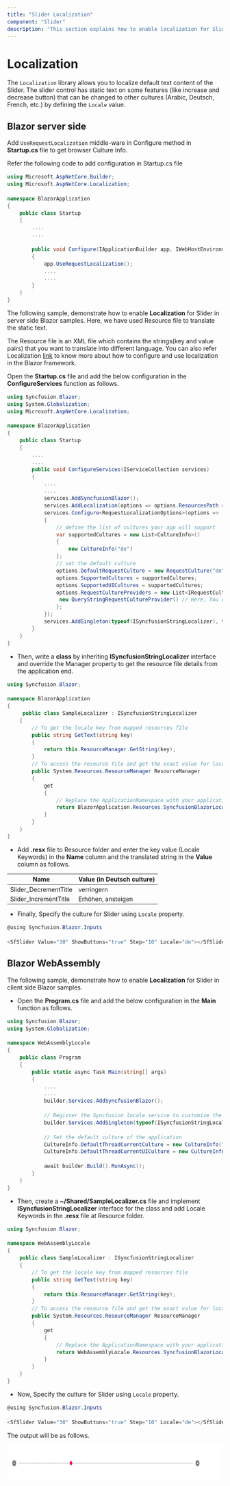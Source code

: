 ```yaml
---
title: "Slider Localization"
component: "Slider"
description: "This section explains how to enable localization for Slider on both the server and the client side of the Blazor samples."
---
```


# Localization

The `Localization` library allows you to localize default text content of the Slider. The slider control has static text on some features (like increase and decrease button) that can be changed to other cultures (Arabic, Deutsch, French, etc.) by defining the `Locale` value.

## Blazor server side

Add `UseRequestLocalization` middle-ware in Configure method in **Startup.cs** file to get browser Culture Info.

Refer the following code to add configuration in Startup.cs file

```csharp
using Microsoft.AspNetCore.Builder;
using Microsoft.AspNetCore.Localization;

namespace BlazorApplication
{
    public class Startup
    {
        ....
        ....

        public void Configure(IApplicationBuilder app, IWebHostEnvironment env)
        {
            app.UseRequestLocalization();
            ....
            ....
        }
    }
}
```

The following sample, demonstrate how to enable **Localization** for Slider in server side Blazor samples. Here, we have used Resource file to translate the static text.

The Resource file is an XML file which contains the strings(key and value pairs) that you want to translate into different language. You can also refer Localization [link](https://blazor.syncfusion.com/documentation/common/localization/) to know more about how to configure and use localization in the Blazor framework.

Open the **Startup.cs** file and add the below configuration in the **ConfigureServices** function as follows.

```csharp
using Syncfusion.Blazor;
using System.Globalization;
using Microsoft.AspNetCore.Localization;

namespace BlazorApplication
{
    public class Startup
    {
        ....
        ....
        public void ConfigureServices(IServiceCollection services)
        {
            ....
            ....
            services.AddSyncfusionBlazor();
            services.AddLocalization(options => options.ResourcesPath = "Resources");
            services.Configure<RequestLocalizationOptions>(options =>
            {
                // define the list of cultures your app will support
                var supportedCultures = new List<CultureInfo>()
                {
                    new CultureInfo("de")
                };
                // set the default culture
                options.DefaultRequestCulture = new RequestCulture("de");
                options.SupportedCultures = supportedCultures;
                options.SupportedUICultures = supportedCultures;
                options.RequestCultureProviders = new List<IRequestCultureProvider>() {
                 new QueryStringRequestCultureProvider() // Here, You can also use other localization provider
                };
            });
            services.AddSingleton(typeof(ISyncfusionStringLocalizer), typeof(SampleLocalizer));
        }
    }
}
```

* Then, write a **class** by inheriting **ISyncfusionStringLocalizer** interface and override the Manager property to get the resource file details from the application end.

```csharp
using Syncfusion.Blazor;

namespace BlazorApplication
{
     public class SampleLocalizer : ISyncfusionStringLocalizer
    {
        // To get the locale key from mapped resources file
        public string GetText(string key)
        {
            return this.ResourceManager.GetString(key);
        }
        // To access the resource file and get the exact value for locale key
        public System.Resources.ResourceManager ResourceManager
        {
            get
            {
                // Replace the ApplicationNamespace with your application name.
                return BlazorApplication.Resources.SyncfusionBlazorLocale.ResourceManager;
            }
        }
    }
}
```

* Add **.resx** file to Resource folder and enter the key value (Locale Keywords) in the **Name** column and the translated string in the **Value** column as follows.

| **Name** | **Value (in Deutsch culture)** |
| --- | --- |
| Slider_DecrementTitle | verringern |
| Slider_IncrementTitle | Erhöhen, ansteigen |

* Finally, Specify the culture for Slider using `Locale` property.

```csharp
@using Syncfusion.Blazor.Inputs

<SfSlider Value="30" ShowButtons="true" Step="10" Locale="de"></SfSlider>
```

## Blazor WebAssembly

The following sample, demonstrate how to enable **Localization** for Slider in client side Blazor samples.

* Open the **Program.cs** file and add the below configuration in the **Main** function as follows.

```csharp
using Syncfusion.Blazor;
using System.Globalization;

namespace WebAssemblyLocale
{
    public class Program
    {
        public static async Task Main(string[] args)
        {
            ....
            ....
            builder.Services.AddSyncfusionBlazor();

            // Register the Syncfusion locale service to customize the  SyncfusionBlazor component locale culture
            builder.Services.AddSingleton(typeof(ISyncfusionStringLocalizer), typeof(SampleLocalizer));

            // Set the default culture of the application
            CultureInfo.DefaultThreadCurrentCulture = new CultureInfo("de");
            CultureInfo.DefaultThreadCurrentUICulture = new CultureInfo("de");

            await builder.Build().RunAsync();
        }
    }
}
```

* Then, create a **~/Shared/SampleLocalizer.cs** file and implement **ISyncfusionStringLocalizer** interface for the class and add Locale Keywords in the **.resx** file at Resource folder.

```csharp
using Syncfusion.Blazor;

namespace WebAssemblyLocale
{
    public class SampleLocalizer : ISyncfusionStringLocalizer
    {
        // To get the locale key from mapped resources file
        public string GetText(string key)
        {
            return this.ResourceManager.GetString(key);
        }
        // To access the resource file and get the exact value for locale key
        public System.Resources.ResourceManager ResourceManager
        {
            get
            {
                // Replace the ApplicationNamespace with your application name.
                return WebAssemblyLocale.Resources.SyncfusionBlazorLocale.ResourceManager;
            }
        }
    }
}
```

* Now, Specify the culture for Slider using `Locale` property.

```csharp
@using Syncfusion.Blazor.Inputs

<SfSlider Value="30" ShowButtons="true" Step="10" Locale="de"></SfSlider>
```

The output will be as follows.

![Localizatio](./images/localization.gif)